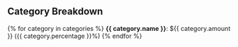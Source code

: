 ## Category Breakdown

{% for category in categories %}
**{{ category.name }}**: ${{ category.amount }} ({{ category.percentage }}%)
{% endfor %}